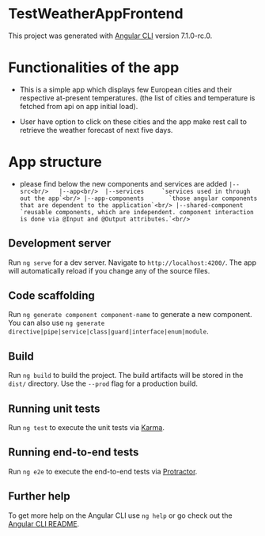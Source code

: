 # TestWeatherAppFrontend

This project was generated with [Angular CLI](https://github.com/angular/angular-cli) version 7.1.0-rc.0.

# Functionalities of the app

- This is a simple app which displays few European cities and their respective at-present temperatures.
(the list of cities and temperature is fetched from api on app initial load).

- User have option to click on these cities and the app make rest call to retrieve the weather forecast of next five days.

# App structure
-   please find below the new components and services are added
``
    |--src<br/>  
        |--app<br/> 
            |--services     `services used in through out the app`<br/>
            |--app-components       `those angular components that are dependent to the application`<br/>
            |--shared-component     `reusable components, which are independent. component interaction is done via @Input and @Output attributes.`<br/>
``

## Development server

Run `ng serve` for a dev server. Navigate to `http://localhost:4200/`. The app will automatically reload if you change any of the source files.

## Code scaffolding

Run `ng generate component component-name` to generate a new component. You can also use `ng generate directive|pipe|service|class|guard|interface|enum|module`.

## Build

Run `ng build` to build the project. The build artifacts will be stored in the `dist/` directory. Use the `--prod` flag for a production build.

## Running unit tests

Run `ng test` to execute the unit tests via [Karma](https://karma-runner.github.io).

## Running end-to-end tests

Run `ng e2e` to execute the end-to-end tests via [Protractor](http://www.protractortest.org/).

## Further help

To get more help on the Angular CLI use `ng help` or go check out the [Angular CLI README](https://github.com/angular/angular-cli/blob/master/README.md).
